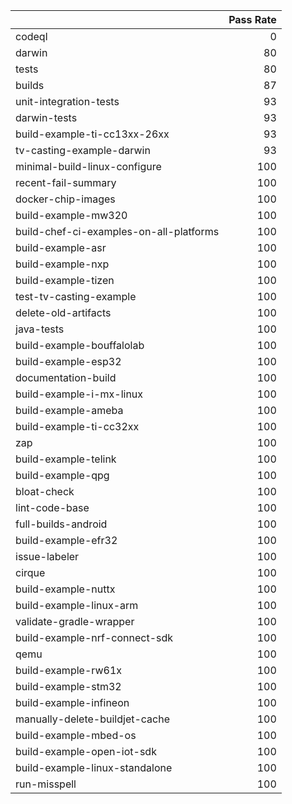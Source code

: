 |                                         |   Pass Rate |
|:----------------------------------------|------------:|
| codeql                                  |           0 |
| darwin                                  |          80 |
| tests                                   |          80 |
| builds                                  |          87 |
| unit-integration-tests                  |          93 |
| darwin-tests                            |          93 |
| build-example-ti-cc13xx-26xx            |          93 |
| tv-casting-example-darwin               |          93 |
| minimal-build-linux-configure           |         100 |
| recent-fail-summary                     |         100 |
| docker-chip-images                      |         100 |
| build-example-mw320                     |         100 |
| build-chef-ci-examples-on-all-platforms |         100 |
| build-example-asr                       |         100 |
| build-example-nxp                       |         100 |
| build-example-tizen                     |         100 |
| test-tv-casting-example                 |         100 |
| delete-old-artifacts                    |         100 |
| java-tests                              |         100 |
| build-example-bouffalolab               |         100 |
| build-example-esp32                     |         100 |
| documentation-build                     |         100 |
| build-example-i-mx-linux                |         100 |
| build-example-ameba                     |         100 |
| build-example-ti-cc32xx                 |         100 |
| zap                                     |         100 |
| build-example-telink                    |         100 |
| build-example-qpg                       |         100 |
| bloat-check                             |         100 |
| lint-code-base                          |         100 |
| full-builds-android                     |         100 |
| build-example-efr32                     |         100 |
| issue-labeler                           |         100 |
| cirque                                  |         100 |
| build-example-nuttx                     |         100 |
| build-example-linux-arm                 |         100 |
| validate-gradle-wrapper                 |         100 |
| build-example-nrf-connect-sdk           |         100 |
| qemu                                    |         100 |
| build-example-rw61x                     |         100 |
| build-example-stm32                     |         100 |
| build-example-infineon                  |         100 |
| manually-delete-buildjet-cache          |         100 |
| build-example-mbed-os                   |         100 |
| build-example-open-iot-sdk              |         100 |
| build-example-linux-standalone          |         100 |
| run-misspell                            |         100 |